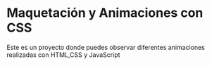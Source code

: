 # Maquetación y Animaciones con CSS

Este es un proyecto donde puedes observar diferentes animaciones realizadas con HTML,CSS y JavaScript